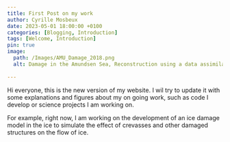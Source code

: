 ```yaml
---
title: First Post on my work
author: Cyrille Mosbeux
date: 2023-05-01 18:00:00 +0100
categories: [Blogging, Introduction]
tags: [Welcome, Introduction]
pin: true
image:
  path: /Images/AMU_Damage_2018.png
  alt: Damage in the Amundsen Sea, Reconstruction using a data assimilation method using observations of surface velocities in 2018
  
---
```


Hi everyone, this is the new version of my website. I wil try to update it with some explanations and figures about my on going work, such as code I develop or science projects I am working on. 

For example, right now, I am working on the development of an ice damage model in the ice to simulate the effect of crevasses and other damaged structures on the flow of ice.



 
